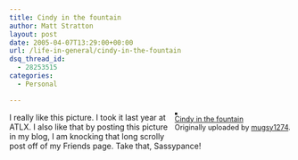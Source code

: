 ```yaml
---
title: Cindy in the fountain
author: Matt Stratton
layout: post
date: 2005-04-07T13:29:00+00:00
url: /life-in-general/cindy-in-the-fountain
dsq_thread_id:
  - 28253515
categories:
  - Personal

---
```

<div style="float:right;margin-left:10px;margin-bottom:10px;">
  <a href="http://www.flickr.com/photos/mugsy/7397528/" title="photo sharing"><img src="http://photos8.flickr.com/7397528_03bf73bc1e_m.jpg" alt="" style="border:solid 2px #000000;" /></a> <br /> <span style="font-size:.9em;margin-top:0;"> <a href="http://www.flickr.com/photos/mugsy/7397528/">Cindy in the fountain</a> <br /> Originally uploaded by <a href="http://www.flickr.com/people/mugsy/">mugsy1274</a>. </span>
</div>

I really like this picture. I took it last year at ATLX. I also like that by posting this picture in my blog, I am knocking that long scrolly post off of my Friends page. Take that, Sassypance!